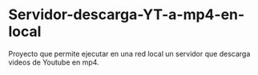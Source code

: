 # Servidor-descarga-YT-a-mp4-en-local
Proyecto que permite ejecutar en una red local un servidor que descarga videos de Youtube en mp4. 
